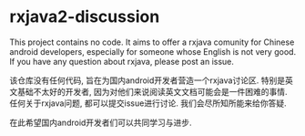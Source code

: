 # rxjava2-discussion
This project contains no code. It aims to offer a rxjava comunity for Chinese android developers, especially for someone whose English is not very good. If you have any question about rxjava, please post an issue.

该仓库没有任何代码, 旨在为国内android开发者营造一个rxjava讨论区. 特别是英文基础不太好的开发者, 因为对他们来说阅读英文文档可能会是一件困难的事情. 任何关于rxjava问题, 都可以提交issue进行讨论. 我们会尽所知所能来给你答疑.

在此希望国内android开发者们可以共同学习与进步.
